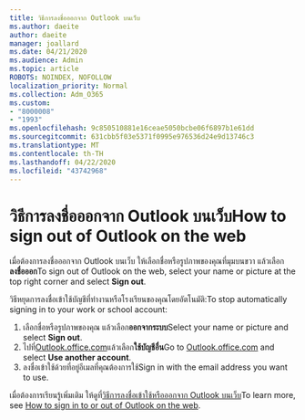 ```yaml
---
title: วิธีการลงชื่อออกจาก Outlook บนเว็บ
ms.author: daeite
author: daeite
manager: joallard
ms.date: 04/21/2020
ms.audience: Admin
ms.topic: article
ROBOTS: NOINDEX, NOFOLLOW
localization_priority: Normal
ms.collection: Adm_O365
ms.custom:
- "8000008"
- "1993"
ms.openlocfilehash: 9c850510881e16ceae5050bcbe06f6897b1e61dd
ms.sourcegitcommit: 631cbb5f03e5371f0995e976536d24e9d13746c3
ms.translationtype: MT
ms.contentlocale: th-TH
ms.lasthandoff: 04/22/2020
ms.locfileid: "43742968"
---
```

# <a name="how-to-sign-out-of-outlook-on-the-web"></a><span data-ttu-id="e40c6-102">วิธีการลงชื่อออกจาก Outlook บนเว็บ</span><span class="sxs-lookup"><span data-stu-id="e40c6-102">How to sign out of Outlook on the web</span></span>

<span data-ttu-id="e40c6-103">เมื่อต้องการลงชื่อออกจาก Outlook บนเว็บ ให้เลือกชื่อหรือรูปภาพของคุณที่มุมบนขวา แล้วเลือก**ลงชื่อออก**</span><span class="sxs-lookup"><span data-stu-id="e40c6-103">To sign out of Outlook on the web, select your name or picture at the top right corner and select **Sign out**.</span></span>

<span data-ttu-id="e40c6-104">วิธีหยุดการลงชื่อเข้าใช้บัญชีที่ทํางานหรือโรงเรียนของคุณโดยอัตโนมัติ:</span><span class="sxs-lookup"><span data-stu-id="e40c6-104">To stop automatically signing in to your work or school account:</span></span>

1. <span data-ttu-id="e40c6-105">เลือกชื่อหรือรูปภาพของคุณ แล้วเลือก**ออกจากระบบ**</span><span class="sxs-lookup"><span data-stu-id="e40c6-105">Select your name or picture and select **Sign out**.</span></span>
1. <span data-ttu-id="e40c6-106">ไปที่[Outlook.office.com](https://outlook.office.com/)แล้วเลือก**ใช้บัญชีอื่น**</span><span class="sxs-lookup"><span data-stu-id="e40c6-106">Go to [Outlook.office.com](https://outlook.office.com/) and select **Use another account**.</span></span>
1. <span data-ttu-id="e40c6-107">ลงชื่อเข้าใช้ด้วยที่อยู่อีเมลที่คุณต้องการใช้</span><span class="sxs-lookup"><span data-stu-id="e40c6-107">Sign in with the email address you want to use.</span></span>

<span data-ttu-id="e40c6-108">เมื่อต้องการเรียนรู้เพิ่มเติม ให้ดูที่[วิธีการลงชื่อเข้าใช้หรือออกจาก Outlook บนเว็บ](https://support.office.com/article/763fab4d-0138-4814-b450-37fc286bcb79)</span><span class="sxs-lookup"><span data-stu-id="e40c6-108">To learn more, see [How to sign in to or out of Outlook on the web](https://support.office.com/article/763fab4d-0138-4814-b450-37fc286bcb79).</span></span>